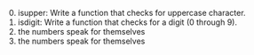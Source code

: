 0. isupper: Write a function that checks for uppercase character.
1. isdigit: Write a function that checks for a digit (0 through 9).
3. the numbers speak for themselves
3. the numbers speak for themselves
